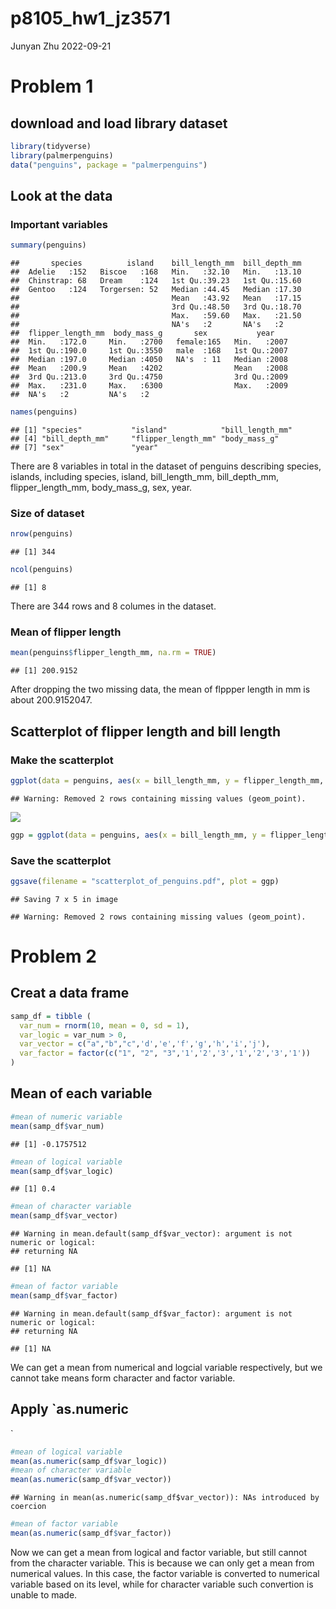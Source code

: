 p8105_hw1_jz3571
================
Junyan Zhu
2022-09-21

# Problem 1

## download and load library dataset

``` r
library(tidyverse)
library(palmerpenguins)
data("penguins", package = "palmerpenguins")
```

## Look at the data

### Important variables

``` r
summary(penguins)
```

    ##       species          island    bill_length_mm  bill_depth_mm  
    ##  Adelie   :152   Biscoe   :168   Min.   :32.10   Min.   :13.10  
    ##  Chinstrap: 68   Dream    :124   1st Qu.:39.23   1st Qu.:15.60  
    ##  Gentoo   :124   Torgersen: 52   Median :44.45   Median :17.30  
    ##                                  Mean   :43.92   Mean   :17.15  
    ##                                  3rd Qu.:48.50   3rd Qu.:18.70  
    ##                                  Max.   :59.60   Max.   :21.50  
    ##                                  NA's   :2       NA's   :2      
    ##  flipper_length_mm  body_mass_g       sex           year     
    ##  Min.   :172.0     Min.   :2700   female:165   Min.   :2007  
    ##  1st Qu.:190.0     1st Qu.:3550   male  :168   1st Qu.:2007  
    ##  Median :197.0     Median :4050   NA's  : 11   Median :2008  
    ##  Mean   :200.9     Mean   :4202                Mean   :2008  
    ##  3rd Qu.:213.0     3rd Qu.:4750                3rd Qu.:2009  
    ##  Max.   :231.0     Max.   :6300                Max.   :2009  
    ##  NA's   :2         NA's   :2

``` r
names(penguins)
```

    ## [1] "species"           "island"            "bill_length_mm"   
    ## [4] "bill_depth_mm"     "flipper_length_mm" "body_mass_g"      
    ## [7] "sex"               "year"

There are 8 variables in total in the dataset of penguins describing
species, islands, including species, island, bill_length_mm,
bill_depth_mm, flipper_length_mm, body_mass_g, sex, year.

### Size of dataset

``` r
nrow(penguins)
```

    ## [1] 344

``` r
ncol(penguins)
```

    ## [1] 8

There are 344 rows and 8 columes in the dataset.

### Mean of flipper length

``` r
mean(penguins$flipper_length_mm, na.rm = TRUE)
```

    ## [1] 200.9152

After dropping the two missing data, the mean of flppper length in mm is
about 200.9152047.

## Scatterplot of flipper length and bill length

### Make the scatterplot

``` r
ggplot(data = penguins, aes(x = bill_length_mm, y = flipper_length_mm, color = species)) + geom_point()
```

    ## Warning: Removed 2 rows containing missing values (geom_point).

![](p8105_hw1_jz3571_files/figure-gfm/unnamed-chunk-5-1.png)<!-- -->

``` r
ggp = ggplot(data = penguins, aes(x = bill_length_mm, y = flipper_length_mm, color = species)) + geom_point()
```

### Save the scatterplot

``` r
ggsave(filename = "scatterplot_of_penguins.pdf", plot = ggp)
```

    ## Saving 7 x 5 in image

    ## Warning: Removed 2 rows containing missing values (geom_point).

# Problem 2

## Creat a data frame

``` r
samp_df = tibble (
  var_num = rnorm(10, mean = 0, sd = 1),
  var_logic = var_num > 0,
  var_vector = c("a","b","c",'d','e','f','g','h','i','j'),
  var_factor = factor(c("1", "2", "3",'1','2','3','1','2','3','1'))
)
```

## Mean of each variable

``` r
#mean of numeric variable
mean(samp_df$var_num)
```

    ## [1] -0.1757512

``` r
#mean of logical variable
mean(samp_df$var_logic)
```

    ## [1] 0.4

``` r
#mean of character variable
mean(samp_df$var_vector)
```

    ## Warning in mean.default(samp_df$var_vector): argument is not numeric or logical:
    ## returning NA

    ## [1] NA

``` r
#mean of factor variable
mean(samp_df$var_factor)
```

    ## Warning in mean.default(samp_df$var_factor): argument is not numeric or logical:
    ## returning NA

    ## [1] NA

We can get a mean from numerical and logcial variable respectively, but
we cannot take means form character and factor variable.

## Apply \`as.numeric

\`

``` r
#mean of logical variable
mean(as.numeric(samp_df$var_logic))
#mean of character variable
mean(as.numeric(samp_df$var_vector))
```

    ## Warning in mean(as.numeric(samp_df$var_vector)): NAs introduced by coercion

``` r
#mean of factor variable
mean(as.numeric(samp_df$var_factor))
```

Now we can get a mean from logical and factor variable, but still cannot
from the character variable. This is because we can only get a mean from
numerical values. In this case, the factor variable is converted to
numerical variable based on its level, while for character variable such
convertion is unable to made.
